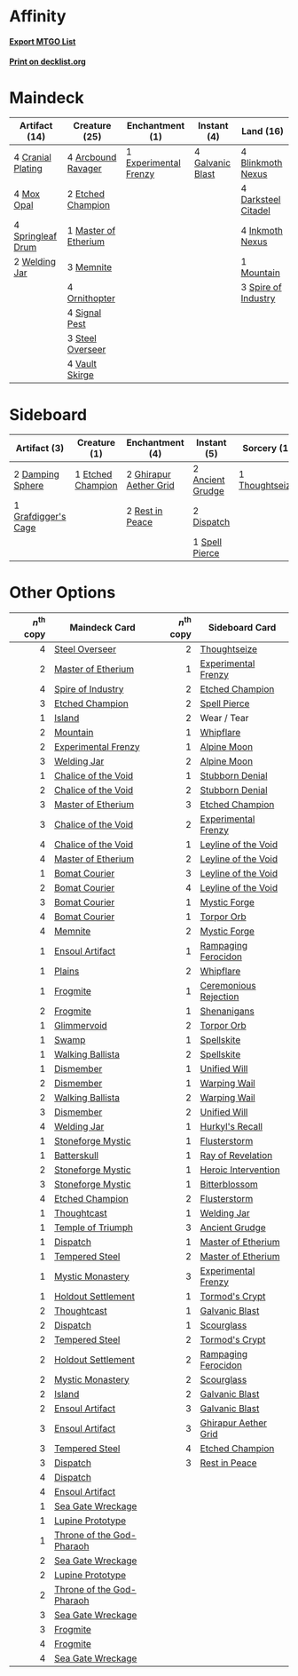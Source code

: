 # Affinity

#### [Export MTGO List](../collection/Affinity/Affinity.txt)
#### [Print on decklist.org](http://decklist.org/?deckmain=4%09Arcbound%20Ravager%0A4%09Blinkmoth%20Nexus%0A4%09Cranial%20Plating%0A4%09Darksteel%20Citadel%0A2%09Etched%20Champion%0A1%09Experimental%20Frenzy%0A4%09Galvanic%20Blast%0A4%09Inkmoth%20Nexus%0A1%09Master%20of%20Etherium%0A3%09Memnite%0A1%09Mountain%0A4%09Mox%20Opal%0A4%09Ornithopter%0A4%09Signal%20Pest%0A3%09Spire%20of%20Industry%0A4%09Springleaf%20Drum%0A3%09Steel%20Overseer%0A4%09Vault%20Skirge%0A2%09Welding%20Jar&deckside=2%09Ancient%20Grudge%0A2%09Damping%20Sphere%0A2%09Dispatch%0A1%09Etched%20Champion%0A2%09Ghirapur%20Aether%20Grid%0A1%09Grafdigger's%20Cage%0A2%09Rest%20in%20Peace%0A1%09Spell%20Pierce%0A1%09Thoughtseize%0A1%09Wear%20/%20Tear)
# Maindeck

|                                       Artifact (14)                                        |                                         Creature (25)                                         |                                        Enchantment (1)                                         |                                        Instant (4)                                        |                                          Land (16)                                           |
|--------------------------------------------------------------------------------------------|-----------------------------------------------------------------------------------------------|------------------------------------------------------------------------------------------------|-------------------------------------------------------------------------------------------|----------------------------------------------------------------------------------------------|
|4 [Cranial Plating](http://gatherer.wizards.com/Pages/Card/Details.aspx?multiverseid=51184) |4 [Arcbound Ravager](http://gatherer.wizards.com/Pages/Card/Details.aspx?multiverseid=50943)   |1 [Experimental Frenzy](http://gatherer.wizards.com/Pages/Card/Details.aspx?multiverseid=452849)|4 [Galvanic Blast](http://gatherer.wizards.com/Pages/Card/Details.aspx?multiverseid=442781)|4 [Blinkmoth Nexus](http://gatherer.wizards.com/Pages/Card/Details.aspx?multiverseid=39439)   |
|4 [Mox Opal](http://gatherer.wizards.com/Pages/Card/Details.aspx?multiverseid=397719)       |2 [Etched Champion](http://gatherer.wizards.com/Pages/Card/Details.aspx?multiverseid=397710)   |                                                                                                |                                                                                           |4 [Darksteel Citadel](http://gatherer.wizards.com/Pages/Card/Details.aspx?multiverseid=389479)|
|4 [Springleaf Drum](http://gatherer.wizards.com/Pages/Card/Details.aspx?multiverseid=378534)|1 [Master of Etherium](http://gatherer.wizards.com/Pages/Card/Details.aspx?multiverseid=175114)|                                                                                                |                                                                                           |4 [Inkmoth Nexus](http://gatherer.wizards.com/Pages/Card/Details.aspx?multiverseid=213731)    |
|2 [Welding Jar](http://gatherer.wizards.com/Pages/Card/Details.aspx?multiverseid=48328)     |3 [Memnite](http://gatherer.wizards.com/Pages/Card/Details.aspx?multiverseid=194078)           |                                                                                                |                                                                                           |1 [Mountain](http://gatherer.wizards.com/Pages/Card/Details.aspx?multiverseid=439859)         |
|                                                                                            |4 [Ornithopter](http://gatherer.wizards.com/Pages/Card/Details.aspx?multiverseid=129665)       |                                                                                                |                                                                                           |3 [Spire of Industry](http://gatherer.wizards.com/Pages/Card/Details.aspx?multiverseid=423851)|
|                                                                                            |4 [Signal Pest](http://gatherer.wizards.com/Pages/Card/Details.aspx?multiverseid=213773)       |                                                                                                |                                                                                           |                                                                                              |
|                                                                                            |3 [Steel Overseer](http://gatherer.wizards.com/Pages/Card/Details.aspx?multiverseid=222714)    |                                                                                                |                                                                                           |                                                                                              |
|                                                                                            |4 [Vault Skirge](http://gatherer.wizards.com/Pages/Card/Details.aspx?multiverseid=217984)      |                                                                                                |                                                                                           |                                                                                              |


# Sideboard

|                                         Artifact (3)                                         |                                        Creature (1)                                        |                                         Enchantment (4)                                         |                                        Instant (5)                                        |                                       Sorcery (1)                                       | Unknown (1) |
|----------------------------------------------------------------------------------------------|--------------------------------------------------------------------------------------------|-------------------------------------------------------------------------------------------------|-------------------------------------------------------------------------------------------|-----------------------------------------------------------------------------------------|-------------|
|2 [Damping Sphere](http://gatherer.wizards.com/Pages/Card/Details.aspx?multiverseid=443101)   |1 [Etched Champion](http://gatherer.wizards.com/Pages/Card/Details.aspx?multiverseid=397710)|2 [Ghirapur Aether Grid](http://gatherer.wizards.com/Pages/Card/Details.aspx?multiverseid=398517)|2 [Ancient Grudge](http://gatherer.wizards.com/Pages/Card/Details.aspx?multiverseid=235600)|1 [Thoughtseize](http://gatherer.wizards.com/Pages/Card/Details.aspx?multiverseid=438676)|1 Wear / Tear|
|1 [Grafdigger's Cage](http://gatherer.wizards.com/Pages/Card/Details.aspx?multiverseid=278452)|                                                                                            |2 [Rest in Peace](http://gatherer.wizards.com/Pages/Card/Details.aspx?multiverseid=442021)       |2 [Dispatch](http://gatherer.wizards.com/Pages/Card/Details.aspx?multiverseid=397781)      |                                                                                         |             |
|                                                                                              |                                                                                            |                                                                                                 |1 [Spell Pierce](http://gatherer.wizards.com/Pages/Card/Details.aspx?multiverseid=425876)  |                                                                                         |             |


# Other Options

|*n*<sup>th</sup> copy|                                           Maindeck Card                                            |*n*<sup>th</sup> copy|                                         Sideboard Card                                         |
|--------------------:|----------------------------------------------------------------------------------------------------|--------------------:|------------------------------------------------------------------------------------------------|
|                    4|[Steel Overseer](http://gatherer.wizards.com/Pages/Card/Details.aspx?multiverseid=222714)           |                    2|[Thoughtseize](http://gatherer.wizards.com/Pages/Card/Details.aspx?multiverseid=438676)         |
|                    2|[Master of Etherium](http://gatherer.wizards.com/Pages/Card/Details.aspx?multiverseid=175114)       |                    1|[Experimental Frenzy](http://gatherer.wizards.com/Pages/Card/Details.aspx?multiverseid=452849)  |
|                    4|[Spire of Industry](http://gatherer.wizards.com/Pages/Card/Details.aspx?multiverseid=423851)        |                    2|[Etched Champion](http://gatherer.wizards.com/Pages/Card/Details.aspx?multiverseid=397710)      |
|                    3|[Etched Champion](http://gatherer.wizards.com/Pages/Card/Details.aspx?multiverseid=397710)          |                    2|[Spell Pierce](http://gatherer.wizards.com/Pages/Card/Details.aspx?multiverseid=425876)         |
|                    1|[Island](http://gatherer.wizards.com/Pages/Card/Details.aspx?multiverseid=439857)                   |                    2|Wear / Tear                                                                                     |
|                    2|[Mountain](http://gatherer.wizards.com/Pages/Card/Details.aspx?multiverseid=439859)                 |                    1|[Whipflare](http://gatherer.wizards.com/Pages/Card/Details.aspx?multiverseid=389744)            |
|                    2|[Experimental Frenzy](http://gatherer.wizards.com/Pages/Card/Details.aspx?multiverseid=452849)      |                    1|[Alpine Moon](http://gatherer.wizards.com/Pages/Card/Details.aspx?multiverseid=447264)          |
|                    3|[Welding Jar](http://gatherer.wizards.com/Pages/Card/Details.aspx?multiverseid=48328)               |                    2|[Alpine Moon](http://gatherer.wizards.com/Pages/Card/Details.aspx?multiverseid=447264)          |
|                    1|[Chalice of the Void](http://gatherer.wizards.com/Pages/Card/Details.aspx?multiverseid=442211)      |                    1|[Stubborn Denial](http://gatherer.wizards.com/Pages/Card/Details.aspx?multiverseid=386673)      |
|                    2|[Chalice of the Void](http://gatherer.wizards.com/Pages/Card/Details.aspx?multiverseid=442211)      |                    2|[Stubborn Denial](http://gatherer.wizards.com/Pages/Card/Details.aspx?multiverseid=386673)      |
|                    3|[Master of Etherium](http://gatherer.wizards.com/Pages/Card/Details.aspx?multiverseid=175114)       |                    3|[Etched Champion](http://gatherer.wizards.com/Pages/Card/Details.aspx?multiverseid=397710)      |
|                    3|[Chalice of the Void](http://gatherer.wizards.com/Pages/Card/Details.aspx?multiverseid=442211)      |                    2|[Experimental Frenzy](http://gatherer.wizards.com/Pages/Card/Details.aspx?multiverseid=452849)  |
|                    4|[Chalice of the Void](http://gatherer.wizards.com/Pages/Card/Details.aspx?multiverseid=442211)      |                    1|[Leyline of the Void](http://gatherer.wizards.com/Pages/Card/Details.aspx?multiverseid=107682)  |
|                    4|[Master of Etherium](http://gatherer.wizards.com/Pages/Card/Details.aspx?multiverseid=175114)       |                    2|[Leyline of the Void](http://gatherer.wizards.com/Pages/Card/Details.aspx?multiverseid=107682)  |
|                    1|[Bomat Courier](http://gatherer.wizards.com/Pages/Card/Details.aspx?multiverseid=417772)            |                    3|[Leyline of the Void](http://gatherer.wizards.com/Pages/Card/Details.aspx?multiverseid=107682)  |
|                    2|[Bomat Courier](http://gatherer.wizards.com/Pages/Card/Details.aspx?multiverseid=417772)            |                    4|[Leyline of the Void](http://gatherer.wizards.com/Pages/Card/Details.aspx?multiverseid=107682)  |
|                    3|[Bomat Courier](http://gatherer.wizards.com/Pages/Card/Details.aspx?multiverseid=417772)            |                    1|[Mystic Forge](http://gatherer.wizards.com/Pages/Card/Details.aspx?multiverseid=466987)         |
|                    4|[Bomat Courier](http://gatherer.wizards.com/Pages/Card/Details.aspx?multiverseid=417772)            |                    1|[Torpor Orb](http://gatherer.wizards.com/Pages/Card/Details.aspx?multiverseid=233069)           |
|                    4|[Memnite](http://gatherer.wizards.com/Pages/Card/Details.aspx?multiverseid=194078)                  |                    2|[Mystic Forge](http://gatherer.wizards.com/Pages/Card/Details.aspx?multiverseid=466987)         |
|                    1|[Ensoul Artifact](http://gatherer.wizards.com/Pages/Card/Details.aspx?multiverseid=383232)          |                    1|[Rampaging Ferocidon](http://gatherer.wizards.com/Pages/Card/Details.aspx?multiverseid=435308)  |
|                    1|[Plains](http://gatherer.wizards.com/Pages/Card/Details.aspx?multiverseid=439856)                   |                    2|[Whipflare](http://gatherer.wizards.com/Pages/Card/Details.aspx?multiverseid=389744)            |
|                    1|[Frogmite](http://gatherer.wizards.com/Pages/Card/Details.aspx?multiverseid=222856)                 |                    1|[Ceremonious Rejection](http://gatherer.wizards.com/Pages/Card/Details.aspx?multiverseid=417613)|
|                    2|[Frogmite](http://gatherer.wizards.com/Pages/Card/Details.aspx?multiverseid=222856)                 |                    1|[Shenanigans](http://gatherer.wizards.com/Pages/Card/Details.aspx?multiverseid=464095)          |
|                    1|[Glimmervoid](http://gatherer.wizards.com/Pages/Card/Details.aspx?multiverseid=370425)              |                    2|[Torpor Orb](http://gatherer.wizards.com/Pages/Card/Details.aspx?multiverseid=233069)           |
|                    1|[Swamp](http://gatherer.wizards.com/Pages/Card/Details.aspx?multiverseid=439858)                    |                    1|[Spellskite](http://gatherer.wizards.com/Pages/Card/Details.aspx?multiverseid=397743)           |
|                    1|[Walking Ballista](http://gatherer.wizards.com/Pages/Card/Details.aspx?multiverseid=423848)         |                    2|[Spellskite](http://gatherer.wizards.com/Pages/Card/Details.aspx?multiverseid=397743)           |
|                    1|[Dismember](http://gatherer.wizards.com/Pages/Card/Details.aspx?multiverseid=382182)                |                    1|[Unified Will](http://gatherer.wizards.com/Pages/Card/Details.aspx?multiverseid=193456)         |
|                    2|[Dismember](http://gatherer.wizards.com/Pages/Card/Details.aspx?multiverseid=382182)                |                    1|[Warping Wail](http://gatherer.wizards.com/Pages/Card/Details.aspx?multiverseid=407522)         |
|                    2|[Walking Ballista](http://gatherer.wizards.com/Pages/Card/Details.aspx?multiverseid=423848)         |                    2|[Warping Wail](http://gatherer.wizards.com/Pages/Card/Details.aspx?multiverseid=407522)         |
|                    3|[Dismember](http://gatherer.wizards.com/Pages/Card/Details.aspx?multiverseid=382182)                |                    2|[Unified Will](http://gatherer.wizards.com/Pages/Card/Details.aspx?multiverseid=193456)         |
|                    4|[Welding Jar](http://gatherer.wizards.com/Pages/Card/Details.aspx?multiverseid=48328)               |                    1|[Hurkyl's Recall](http://gatherer.wizards.com/Pages/Card/Details.aspx?multiverseid=135260)      |
|                    1|[Stoneforge Mystic](http://gatherer.wizards.com/Pages/Card/Details.aspx?multiverseid=198383)        |                    1|[Flusterstorm](http://gatherer.wizards.com/Pages/Card/Details.aspx?multiverseid=228255)         |
|                    1|[Batterskull](http://gatherer.wizards.com/Pages/Card/Details.aspx?multiverseid=233055)              |                    1|[Ray of Revelation](http://gatherer.wizards.com/Pages/Card/Details.aspx?multiverseid=245288)    |
|                    2|[Stoneforge Mystic](http://gatherer.wizards.com/Pages/Card/Details.aspx?multiverseid=198383)        |                    1|[Heroic Intervention](http://gatherer.wizards.com/Pages/Card/Details.aspx?multiverseid=423776)  |
|                    3|[Stoneforge Mystic](http://gatherer.wizards.com/Pages/Card/Details.aspx?multiverseid=198383)        |                    1|[Bitterblossom](http://gatherer.wizards.com/Pages/Card/Details.aspx?multiverseid=397701)        |
|                    4|[Etched Champion](http://gatherer.wizards.com/Pages/Card/Details.aspx?multiverseid=397710)          |                    2|[Flusterstorm](http://gatherer.wizards.com/Pages/Card/Details.aspx?multiverseid=228255)         |
|                    1|[Thoughtcast](http://gatherer.wizards.com/Pages/Card/Details.aspx?multiverseid=222732)              |                    1|[Welding Jar](http://gatherer.wizards.com/Pages/Card/Details.aspx?multiverseid=48328)           |
|                    1|[Temple of Triumph](http://gatherer.wizards.com/Pages/Card/Details.aspx?multiverseid=373560)        |                    3|[Ancient Grudge](http://gatherer.wizards.com/Pages/Card/Details.aspx?multiverseid=235600)       |
|                    1|[Dispatch](http://gatherer.wizards.com/Pages/Card/Details.aspx?multiverseid=397781)                 |                    1|[Master of Etherium](http://gatherer.wizards.com/Pages/Card/Details.aspx?multiverseid=175114)   |
|                    1|[Tempered Steel](http://gatherer.wizards.com/Pages/Card/Details.aspx?multiverseid=194391)           |                    2|[Master of Etherium](http://gatherer.wizards.com/Pages/Card/Details.aspx?multiverseid=175114)   |
|                    1|[Mystic Monastery](http://gatherer.wizards.com/Pages/Card/Details.aspx?multiverseid=420927)         |                    3|[Experimental Frenzy](http://gatherer.wizards.com/Pages/Card/Details.aspx?multiverseid=452849)  |
|                    1|[Holdout Settlement](http://gatherer.wizards.com/Pages/Card/Details.aspx?multiverseid=407682)       |                    1|[Tormod's Crypt](http://gatherer.wizards.com/Pages/Card/Details.aspx?multiverseid=389723)       |
|                    2|[Thoughtcast](http://gatherer.wizards.com/Pages/Card/Details.aspx?multiverseid=222732)              |                    1|[Galvanic Blast](http://gatherer.wizards.com/Pages/Card/Details.aspx?multiverseid=442781)       |
|                    2|[Dispatch](http://gatherer.wizards.com/Pages/Card/Details.aspx?multiverseid=397781)                 |                    1|[Scourglass](http://gatherer.wizards.com/Pages/Card/Details.aspx?multiverseid=174853)           |
|                    2|[Tempered Steel](http://gatherer.wizards.com/Pages/Card/Details.aspx?multiverseid=194391)           |                    2|[Tormod's Crypt](http://gatherer.wizards.com/Pages/Card/Details.aspx?multiverseid=389723)       |
|                    2|[Holdout Settlement](http://gatherer.wizards.com/Pages/Card/Details.aspx?multiverseid=407682)       |                    2|[Rampaging Ferocidon](http://gatherer.wizards.com/Pages/Card/Details.aspx?multiverseid=435308)  |
|                    2|[Mystic Monastery](http://gatherer.wizards.com/Pages/Card/Details.aspx?multiverseid=420927)         |                    2|[Scourglass](http://gatherer.wizards.com/Pages/Card/Details.aspx?multiverseid=174853)           |
|                    2|[Island](http://gatherer.wizards.com/Pages/Card/Details.aspx?multiverseid=439857)                   |                    2|[Galvanic Blast](http://gatherer.wizards.com/Pages/Card/Details.aspx?multiverseid=442781)       |
|                    2|[Ensoul Artifact](http://gatherer.wizards.com/Pages/Card/Details.aspx?multiverseid=383232)          |                    3|[Galvanic Blast](http://gatherer.wizards.com/Pages/Card/Details.aspx?multiverseid=442781)       |
|                    3|[Ensoul Artifact](http://gatherer.wizards.com/Pages/Card/Details.aspx?multiverseid=383232)          |                    3|[Ghirapur Aether Grid](http://gatherer.wizards.com/Pages/Card/Details.aspx?multiverseid=398517) |
|                    3|[Tempered Steel](http://gatherer.wizards.com/Pages/Card/Details.aspx?multiverseid=194391)           |                    4|[Etched Champion](http://gatherer.wizards.com/Pages/Card/Details.aspx?multiverseid=397710)      |
|                    3|[Dispatch](http://gatherer.wizards.com/Pages/Card/Details.aspx?multiverseid=397781)                 |                    3|[Rest in Peace](http://gatherer.wizards.com/Pages/Card/Details.aspx?multiverseid=442021)        |
|                    4|[Dispatch](http://gatherer.wizards.com/Pages/Card/Details.aspx?multiverseid=397781)                 |                     |                                                                                                |
|                    4|[Ensoul Artifact](http://gatherer.wizards.com/Pages/Card/Details.aspx?multiverseid=383232)          |                     |                                                                                                |
|                    1|[Sea Gate Wreckage](http://gatherer.wizards.com/Pages/Card/Details.aspx?multiverseid=407687)        |                     |                                                                                                |
|                    1|[Lupine Prototype](http://gatherer.wizards.com/Pages/Card/Details.aspx?multiverseid=414504)         |                     |                                                                                                |
|                    1|[Throne of the God-Pharaoh](http://gatherer.wizards.com/Pages/Card/Details.aspx?multiverseid=426939)|                     |                                                                                                |
|                    2|[Sea Gate Wreckage](http://gatherer.wizards.com/Pages/Card/Details.aspx?multiverseid=407687)        |                     |                                                                                                |
|                    2|[Lupine Prototype](http://gatherer.wizards.com/Pages/Card/Details.aspx?multiverseid=414504)         |                     |                                                                                                |
|                    2|[Throne of the God-Pharaoh](http://gatherer.wizards.com/Pages/Card/Details.aspx?multiverseid=426939)|                     |                                                                                                |
|                    3|[Sea Gate Wreckage](http://gatherer.wizards.com/Pages/Card/Details.aspx?multiverseid=407687)        |                     |                                                                                                |
|                    3|[Frogmite](http://gatherer.wizards.com/Pages/Card/Details.aspx?multiverseid=222856)                 |                     |                                                                                                |
|                    4|[Frogmite](http://gatherer.wizards.com/Pages/Card/Details.aspx?multiverseid=222856)                 |                     |                                                                                                |
|                    4|[Sea Gate Wreckage](http://gatherer.wizards.com/Pages/Card/Details.aspx?multiverseid=407687)        |                     |                                                                                                |

